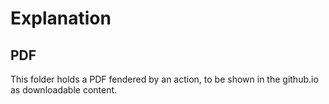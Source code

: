 # Explanation

## PDF

This folder holds a PDF fendered by an action, to be shown in the github.io as downloadable content.
